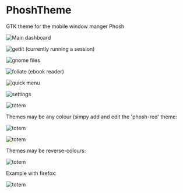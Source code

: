 # PhoshTheme
GTK theme for the mobile window manger Phosh



![Main dashboard](/screenshots/overview2.png)

![gedit (currently running a session)](/screenshots/gedit.png)

![gnome files](/screenshots/files.png)

![foliate (ebook reader)](/screenshots/foliate.png)

![quick menu](/screenshots/quickmenu.png)

![settings](screenshots/settings.png)

![totem](/screenshots/totem.png)

Themes may be any colour (simpy add and edit the 'phosh-red' theme:

![totem](/screenshots/red.png)

![totem](/screenshots/cyan.png)


Themes may be reverse-colours:

![totem](/screenshots/blue.png)

Example with firefox:

![totem](/screenshots/white-blue-firefox.png)
